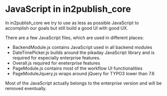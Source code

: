 # JavaScript in in2publish_core

In in2publish_core we try to use as less as possible JavaScript to accomplish our goals but still build a good UI with good UX.

There are a few JavaScript files, which are used in different places:

* BackendModule.js contains JavaScript used in all backend modules
* DateTimePicker.js builds around the pikaday JavaScript library and is required for especially enterprise features.
* Overall.js required for eneterprise features
* PageModule.js contains most of the workflow UI functionalities
* PageModuleJquery.js wraps around jQuery for TYPO3 lower than 7.6

Most of the JavaScript actually belongs to the enterprise version and will be removed eventually.
